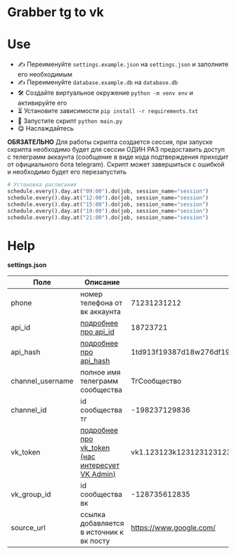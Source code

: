 # Grabber tg to vk

# Use

- ✍️ Переименуйте `settings.example.json` на `settings.json` и заполните его необходимым
- ✍️ Переименуйте `database.example.db` на `database.db`
- 🛠 Создайте виртуальное окружение `python -m venv env` и активируйте его
- ⏳ Установите зависимости `pip install -r requirements.txt`
- 🚀 Запустите скрипт `python main.py`
- 😋 Наслаждайтесь

**ОБЯЗАТЕЛЬНО** Для работы скрипта создается сессия, при запуске скрипта необходимо будет для сессии ОДИН РАЗ предоставить доступ с телеграмм аккаунта (сообщение в виде кода подтверждения приходит от официального бота telegram). Скрипт может завершиться с ошибкой и необходимо будет его перезапустить

```python
# Установка расписания
schedule.every().day.at("09:00").do(job, session_name="session")
schedule.every().day.at("12:00").do(job, session_name="session")
schedule.every().day.at("15:00").do(job, session_name="session")
schedule.every().day.at("19:00").do(job, session_name="session")
schedule.every().day.at("21:00").do(job, session_name="session")
```

# Help

**settings.json**

| Поле             | Описание                                                                      | Например                                                              |
| ---------------- | ----------------------------------------------------------------------------- | --------------------------------------------------------------------- |
| phone            | номер телефона от вк аккаунта                                                 | 71231231212                                                           |
| api_id           | [подробнее про api_id](https://tlgrm.ru/docs/api/obtaining_api_id)            | 18723721                                                              |
| api_hash         | [подробнее про api_hash](https://tlgrm.ru/docs/api/obtaining_api_id)          | 1td913f19387d18w276df1927d123                                         |
| channel_username | полное имя телеграмм сообщества                                               | ТгСообщество                                                          |
| channel_id       | id сообщества тг                                                              | -198237129836                                                         |
| vk_token         | [подробнее про vk_token (нас интересует VK Admin)](https://vkhost.github.io/) | vk1.123123k123123123123k123123123123k123123123123k123123123123k123123 |
| vk_group_id      | id сообщества вк                                                              | -128735612835                                                         |
| source_url       | ссылка добавляется в источник к вк посту                                      | https://www.google.com/                                               |
